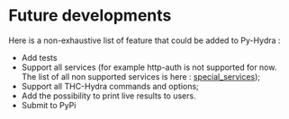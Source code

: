 # Future developments
Here is a non-exhaustive list of feature that could be added to Py-Hydra : 
* Add tests
* Support all services (for example http-auth is not supported for now. The list of all non supported services is here : [special_services](services/special_services));
* Support all THC-Hydra commands and options;
* Add the possibility to print live results to users. 
* Submit to PyPi
